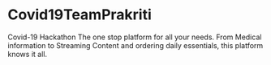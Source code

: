 # Covid19TeamPrakriti
Covid-19 Hackathon
The one stop platform for all your needs. From Medical information to Streaming Content and ordering daily essentials, this platform knows it all.
